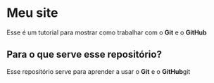 # Meu site
Esse é um tutorial para mostrar como trabalhar com o **Git** e o **GitHub**
## Para o que serve esse repositório?
Esse repositório serve para aprender a usar o **Git** e o **GitHub**git